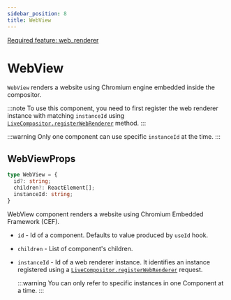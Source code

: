 ```yaml
---
sidebar_position: 8
title: WebView
---
```


[<span className="badge badge--info">Required feature: web_renderer</span>](../../deployment/overview.md#web-renderer-support)

# WebView

`WebView` renders a website using Chromium engine embedded inside the compositor.

:::note
To use this component, you need to first register the web renderer instance with matching `instanceId` using [`LiveCompositor.registerWebRenderer`](../instance.md#register-web-renderer-instance) method.
:::

:::warning
Only one component can use specific `instanceId` at the time.
:::

## WebViewProps

```typescript
type WebView = {
  id?: string;
  children?: ReactElement[];
  instanceId: string;
}
```

WebView component renders a website using Chromium Embedded Framework (CEF).

- `id` - Id of a component. Defaults to value produced by `useId` hook.
- `children` - List of component's children.
- `instanceId` - Id of a web renderer instance. It identifies an instance registered using a [`LiveCompositor.registerWebRenderer`](../instance.md#register-web-renderer-instance) request.
  
  :::warning
  You can only refer to specific instances in one Component at a time.
  :::
